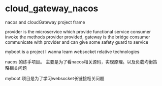 # cloud_gateway_nacos
nacos and cloudGateway project frame

provider is the microservice which provide functional service 
consumer invoke the methods provider provided,
gateway is the bridge consumer communicate with provider and can give some safety guard to service

myboot is a project I wanna learn websocket relative technologies

nacos 的练手项目。
主要是为了看nacos相关源码，实现原理。以及负载均衡策略相关问题

myboot 项目是为了学习websocket长链接相关问题
